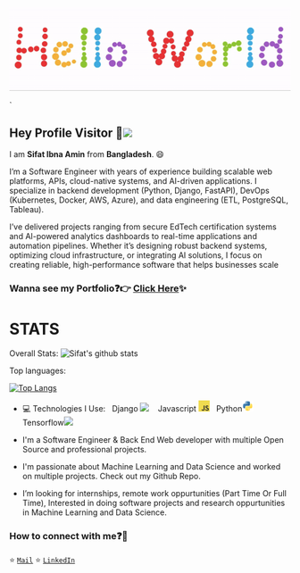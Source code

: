 <p align="center">
  <img src="https://github.com/SifatIbna/SifatIbna/blob/master/readme.gif">
</p>`

## Hey Profile Visitor :eyes:<img src="https://raw.githubusercontent.com/iampavangandhi/iampavangandhi/master/gifs/Hi.gif" width="30px">

I am **Sifat Ibna Amin** from **Bangladesh**. 😄

I’m a Software Engineer with years of experience building scalable web platforms, APIs, cloud-native systems, and AI-driven applications. I specialize in backend development (Python, Django, FastAPI), DevOps (Kubernetes, Docker, AWS, Azure), and data engineering (ETL, PostgreSQL, Tableau).

I’ve delivered projects ranging from secure EdTech certification systems and AI-powered analytics dashboards to real-time applications and automation pipelines. Whether it’s designing robust backend systems, optimizing cloud infrastructure, or integrating AI solutions, I focus on creating reliable, high-performance software that helps businesses scale

### Wanna see my Portfolio:question::point_right: [Click Here](https://sifatibna.github.io/Portfolio/):sparkles:

# STATS

Overall Stats:
![Sifat's github stats](https://github-readme-stats.vercel.app/api?username=SifatIbna&show_icons=true&theme=radical&count_private=true)

Top languages:

[![Top Langs](https://github-readme-stats.vercel.app/api/top-langs/?username=SifatIbna&layout=compact&hide=Jupyter%20Notebook,tex)](https://github.com/anuraghazra/github-readme-stats)

- :computer: Technologies I Use:&nbsp;&nbsp; Django <img height="20" src="https://static.djangoproject.com/img/logos/django-logo-positive.png"> &nbsp;&nbsp; Javascript <img height="20" src="https://raw.githubusercontent.com/github/explore/80688e429a7d4ef2fca1e82350fe8e3517d3494d/topics/javascript/javascript.png">&nbsp;&nbsp; Python<img height="20" src="https://raw.githubusercontent.com/github/explore/80688e429a7d4ef2fca1e82350fe8e3517d3494d/topics/python/python.png">&nbsp;&nbsp; Tensorflow<img height="20" src="https://user-images.githubusercontent.com/29299547/89239583-76929380-d61b-11ea-93ac-156bdeb453e5.png">

- I'm a Software Engineer & Back End Web developer with multiple Open Source and professional projects.

- I'm passionate about Machine Learning and Data Science and worked on multiple projects. Check out my Github Repo.

- I’m looking for internships, remote work oppurtunities (Part Time Or Full Time), Interested in doing software projects and research oppurtunities in Machine Learning and Data Science.

### How to connect with me:question::email:

:star: <code>[Mail](mailto:sifatibna.amin9@gmail.com)</code>
:star: <code>[LinkedIn](https://www.linkedin.com/in/sifatibnaamin9)</code>
